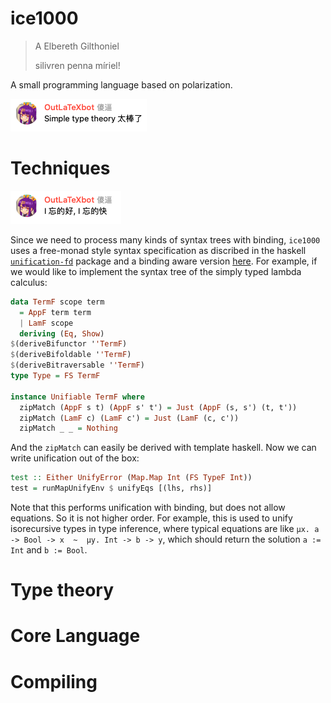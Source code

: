 # ice1000
> A Elbereth Gilthoniel
> 
> silivren penna míriel!

A small programming language based on polarization.

![Simple type theory is so great](img/Suppression1.png)

# Techniques

![I wonder how, I wonder why](img/Suppression2.png)

Since we need to process many kinds of syntax trees with binding, `ice1000`
uses a free-monad style syntax specification as discribed in the haskell
[`unification-fd`](https://hackage.haskell.org/package/unification-fd)
package and a binding aware version
[here](http://arxiv.org/abs/2204.05653v1). For example, if we would like to
implement the syntax tree of the simply typed lambda calculus:

```hs
data TermF scope term
  = AppF term term
  | LamF scope
  deriving (Eq, Show)
$(deriveBifunctor ''TermF)
$(deriveBifoldable ''TermF)
$(deriveBitraversable ''TermF)
type Type = FS TermF

instance Unifiable TermF where
  zipMatch (AppF s t) (AppF s' t') = Just (AppF (s, s') (t, t'))
  zipMatch (LamF c) (LamF c') = Just (LamF (c, c'))
  zipMatch _ _ = Nothing
```

And the `zipMatch` can easily be derived with template haskell. Now we can
write unification out of the box:

```hs
test :: Either UnifyError (Map.Map Int (FS TypeF Int))
test = runMapUnifyEnv $ unifyEqs [(lhs, rhs)]
```

Note that this performs unification with binding, but does not allow equations.
So it is not higher order. For example, this is used to unify isorecursive types
in type inference, where typical equations are like
`µx. a -> Bool -> x  ~  µy. Int -> b -> y`, which should return the solution
`a := Int` and `b := Bool`.

# Type theory

# Core Language

# Compiling
